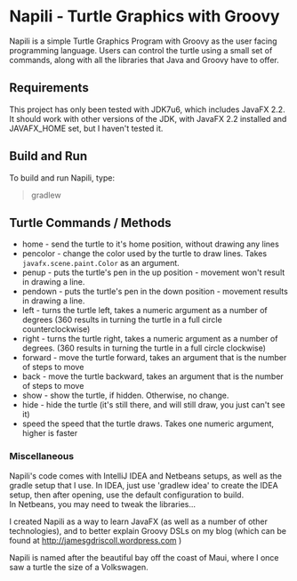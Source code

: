 # Napili - Turtle Graphics with Groovy

Napili is a simple Turtle Graphics Program with Groovy as the user facing programming language.   Users can control
the turtle using a small set of commands, along with all the libraries that Java and Groovy have to offer.

## Requirements

This project has only been tested with JDK7u6, which includes JavaFX 2.2.  It should work with other versions of the JDK,
with JavaFX 2.2 installed and JAVAFX_HOME set, but I haven't tested it.

## Build and Run

To build and run Napili, type:
> gradlew


## Turtle Commands / Methods

* home - send the turtle to it's home position, without drawing any lines
* pencolor -  change the color used by the turtle to draw lines.
  Takes `javafx.scene.paint.Color` as an argument.
* penup - puts the turtle's pen in the up position - movement won't result in drawing a line.
* pendown - puts the turtle's pen in the down position - movement
    results in drawing a line.
* left - turns the turtle left, takes a numeric argument as a number
    of degrees (360 results in turning the turtle in a full circle
    counterclockwise)
* right - turns the turtle right, takes a numeric argument as a
    number of degrees. (360 results in turning the turtle in a full
    circle clockwise)
* forward - move the turtle forward, takes an argument that is the
    number of steps to move
* back - move the turtle backward, takes an argument that is the number
    of steps to move
* show - show the turtle, if hidden. Otherwise, no change.
* hide - hide the turtle (it's still there, and will still draw, you
    just can't see it)
* speed 
    the speed that the turtle draws.  Takes one numeric argument,
    higher is faster

### Miscellaneous

Napili's code comes with IntelliJ IDEA and Netbeans setups, as well as the gradle setup that I use.  In IDEA, 
just use 'gradlew idea' to create the IDEA setup, then after opening, use the default configuration to build.  
In Netbeans, you may need to tweak the libraries...

I created Napili as a way to learn JavaFX (as well as a number of other technologies), and to better explain Groovy
DSLs on my blog (which can be found at http://jamesgdriscoll.wordpress.com )

Napili is named after the beautiful bay off the coast of Maui, where I once saw a turtle the size of a Volkswagen.
